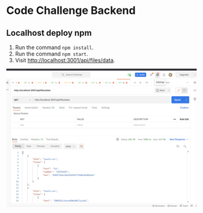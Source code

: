 # Code Challenge Backend

## Localhost deploy npm

1. Run the command `npm install`.
2. Run the command `npm start`.
3. Visit [http://localhost:3001/api/files/data](http://localhost:3001/api/files/data).

<img src="../ui/src/assets/image-api.png"/>